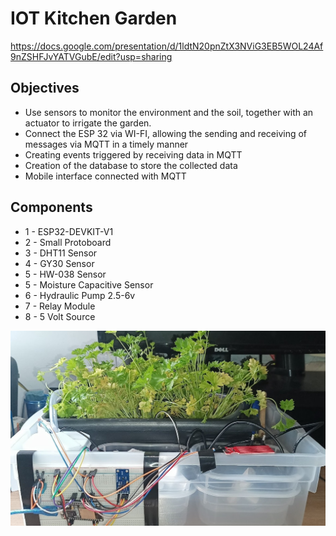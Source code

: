 # IOT Kitchen Garden
https://docs.google.com/presentation/d/1ldtN20pnZtX3NViG3EB5WOL24Af9nZSHFJvYATVGubE/edit?usp=sharing

## Objectives

* Use sensors to monitor the environment and the soil, together with an actuator to irrigate the garden.
* Connect the ESP 32 via WI-FI, allowing the sending and receiving of messages via MQTT in a timely manner
* Creating events triggered by receiving data in MQTT
* Creation of the database to store the collected data
* Mobile interface connected with MQTT

## Components

* 1 - ESP32-DEVKIT-V1
* 2 - Small Protoboard
* 3 - DHT11 Sensor
* 4 - GY30 Sensor
* 5 - HW-038 Sensor
* 5 - Moisture Capacitive Sensor
* 6 - Hydraulic Pump 2.5-6v
* 7 - Relay Module
* 8 - 5 Volt Source


<img src="content/img1.png">

